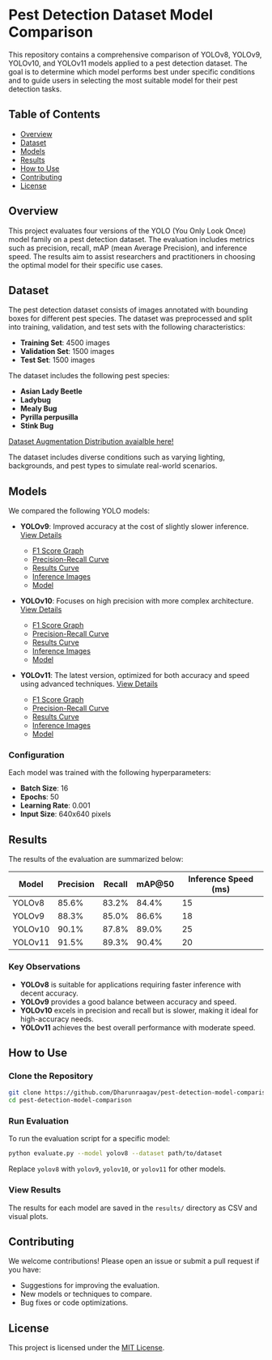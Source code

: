 # Pest Detection Dataset Model Comparison

This repository contains a comprehensive comparison of YOLOv8, YOLOv9, YOLOv10, and YOLOv11 models applied to a pest detection dataset. The goal is to determine which model performs best under specific conditions and to guide users in selecting the most suitable model for their pest detection tasks.

## Table of Contents

- [Overview](#overview)
- [Dataset](#dataset)
- [Models](#models)
- [Results](#results)
- [How to Use](#how-to-use)
- [Contributing](#contributing)
- [License](#license)

## Overview

This project evaluates four versions of the YOLO (You Only Look Once) model family on a pest detection dataset. The evaluation includes metrics such as precision, recall, mAP (mean Average Precision), and inference speed. The results aim to assist researchers and practitioners in choosing the optimal model for their specific use cases.

## Dataset

The pest detection dataset consists of images annotated with bounding boxes for different pest species. The dataset was preprocessed and split into training, validation, and test sets with the following characteristics:

- **Training Set**: 4500 images
- **Validation Set**: 1500 images
- **Test Set**: 1500 images

The dataset includes the following pest species:

- **Asian Lady Beetle**
- **Ladybug**
- **Mealy Bug**
- **Pyrilla perpusilla**
- **Stink Bug**

[Dataset Augmentation Distribution avaialble here!](https://drive.google.com/drive/folders/1i-_3kDSdd7OTGobXJEH-1y6dUc1QzARq?usp=sharing)

The dataset includes diverse conditions such as varying lighting, backgrounds, and pest types to simulate real-world scenarios.

## Models

We compared the following YOLO models:



- **YOLOv9**: Improved accuracy at the cost of slightly slower inference. [View Details](#)
  - [F1 Score Graph](Results/yolov9_F1_curve.png)
  - [Precision-Recall Curve](Results/yolov9_PR_curve.png)
  - [Results Curve](Results/yolov9_results.png)
  - [Inference Images](Results/yolov9_latency.jpg)
  - [Model](Model/yolov8.pt)

- **YOLOv10**: Focuses on high precision with more complex architecture. [View Details](#)
  - [F1 Score Graph](Results/yolov10_F1_curve.png)
  - [Precision-Recall Curve](Results/yolov10_PR_curve.png)
  - [Results Curve](Results/yolov10_results.png)
  - [Inference Images](Results/yolov10_latency.jpg)
  - [Model](Model/yolov10n.pt)

- **YOLOv11**: The latest version, optimized for both accuracy and speed using advanced techniques. [View Details](#)
  - [F1 Score Graph](Results/yolov11_F1_curve.png)
  - [Precision-Recall Curve](Results/yolo11_PR_curve.png)
  - [Results Curve](Results/yolov11_results.png)
  - [Inference Images](Results/yolov11_latency.jpg)
  - [Model](Model/yolov11n.pt)

### Configuration

Each model was trained with the following hyperparameters:

- **Batch Size**: 16
- **Epochs**: 50
- **Learning Rate**: 0.001
- **Input Size**: 640x640 pixels

## Results

The results of the evaluation are summarized below:

| Model   | Precision | Recall | mAP\@50 | Inference Speed (ms) |
| ------- | --------- | ------ | ------- | -------------------- |
| YOLOv8  | 85.6%     | 83.2%  | 84.4%   | 15                   |
| YOLOv9  | 88.3%     | 85.0%  | 86.6%   | 18                   |
| YOLOv10 | 90.1%     | 87.8%  | 89.0%   | 25                   |
| YOLOv11 | 91.5%     | 89.3%  | 90.4%   | 20                   |

### Key Observations

- **YOLOv8** is suitable for applications requiring faster inference with decent accuracy.
- **YOLOv9** provides a good balance between accuracy and speed.
- **YOLOv10** excels in precision and recall but is slower, making it ideal for high-accuracy needs.
- **YOLOv11** achieves the best overall performance with moderate speed.

## How to Use

### Clone the Repository

```bash
git clone https://github.com/Dharunraagav/pest-detection-model-comparison.git
cd pest-detection-model-comparison
```



### Run Evaluation

To run the evaluation script for a specific model:

```bash
python evaluate.py --model yolov8 --dataset path/to/dataset
```

Replace `yolov8` with `yolov9`, `yolov10`, or `yolov11` for other models.

### View Results

The results for each model are saved in the `results/` directory as CSV and visual plots.

## Contributing

We welcome contributions! Please open an issue or submit a pull request if you have:

- Suggestions for improving the evaluation.
- New models or techniques to compare.
- Bug fixes or code optimizations.

## License

This project is licensed under the [MIT License](LICENSE).

